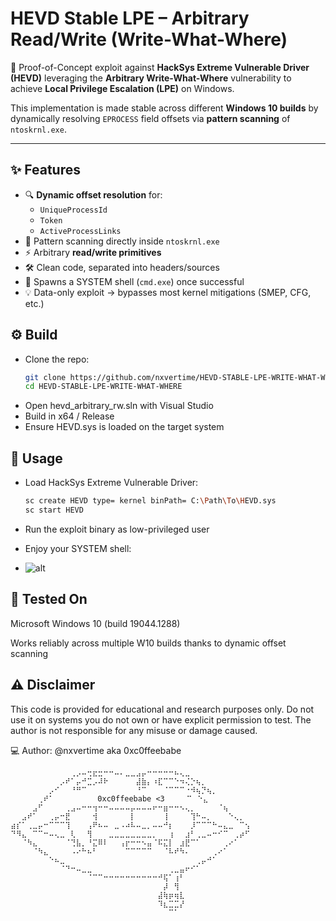 # HEVD Stable LPE – Arbitrary Read/Write (Write-What-Where)

🚀 Proof-of-Concept exploit against **HackSys Extreme Vulnerable Driver (HEVD)** leveraging the **Arbitrary Write-What-Where** vulnerability to achieve **Local Privilege Escalation (LPE)** on Windows.

This implementation is made stable across different **Windows 10 builds** by dynamically resolving `EPROCESS` field offsets via **pattern scanning** of `ntoskrnl.exe`.

---

## ✨ Features
- 🔍 **Dynamic offset resolution** for:
  - `UniqueProcessId`
  - `Token`
  - `ActiveProcessLinks`
- 📖 Pattern scanning directly inside `ntoskrnl.exe`
- ⚡ Arbitrary **read/write primitives**
- 🛠️ Clean code, separated into headers/sources
- 🐚 Spawns a SYSTEM shell (`cmd.exe`) once successful
- 💡 Data-only exploit → bypasses most kernel mitigations (SMEP, CFG, etc.)


## ⚙️ Build

- Clone the repo:
   ```bash
   git clone https://github.com/nxvertime/HEVD-STABLE-LPE-WRITE-WHAT-WHERE.git
   cd HEVD-STABLE-LPE-WRITE-WHAT-WHERE
   ```
- Open hevd_arbitrary_rw.sln with Visual Studio
- Build in x64 / Release
- Ensure HEVD.sys is loaded on the target system


## 🚀 Usage
- Load HackSys Extreme Vulnerable Driver:

    ```bash
    sc create HEVD type= kernel binPath= C:\Path\To\HEVD.sys
    sc start HEVD
    ```
- Run the exploit binary as low-privileged user

- Enjoy your SYSTEM shell:
- ![alt](https://i.imgur.com/JhTtJuW.png)
## 🧪 Tested On
Microsoft Windows 10 (build 19044.1288)

Works reliably across multiple W10 builds thanks to dynamic offset scanning

## ⚠️ Disclaimer
This code is provided for educational and research purposes only.
Do not use it on systems you do not own or have explicit permission to test.
The author is not responsible for any misuse or damage caused.

💻 Author: @nxvertime aka 0xc0ffeebabe

```
⠀⠀⠀⠀⠀⠀⠀⠀⠀⠀⠀⢀⡠⠤⢒⣖⣒⠒⠒⠤⠄⣀⣀⣠⡤⠒⠒⠒⠒⠒⠦⢄⣀⠀⠀⠀⠀⠀⠀⠀⠀⠀⠀⠀
⠀⠀⠀⠀⠀⠀⠀⠀⠀⡠⠞⠁⡤⠚⣉⡠⠼⠗⠀⠀⠀⠀⠀⣼⣷⡄⠰⣏⠉⠉⠑⠲⢌⡑⢦⡀⠀⠀⠀⠀⠀⠀⠀⠀
⠀⠀⠀⠀⠀⠀⠀⡠⠊⠀⠀⠘⠛⠉⠀⠀⠀⠀⠀⠀⠀⠀⠀⠘⠉⠀⠀⠀⠈⠉⠉⠉⠐⠺⢦⡙⢦⡀⠀⠀⠀⠀⠀⠀
⠀⠀⠀⠀⠀⢀⠞⠁⠀⠀⠀⠀⠀⠀⠀⠀0xc0ffeebabe <3⠀⠀⠀⠀⠉⠀⠑⣄⠀⠀⠀⠀⠀
⠀⠀⠀⠀⣠⠋⠀⠀⠀⠀⢀⣠⠤⠒⠒⢲⠒⠒⠤⠤⠤⠤⡤⠤⠤⠤⠖⠒⣶⠒⠒⠢⢄⡀⠀⠀⠀⠀⠈⢦⠀⠀⠀⠀
⠀⠀⣠⠞⠁⠀⠀⢀⡤⠒⣟⠀⠀⠀⠀⢺⠀⠀⠀⠀⠀⠀⡇⠀⠀⠀⠀⠀⢸⠀⠀⠀⠀⢹⠓⠤⡀⠀⠀⠀⠑⢄⡀⠀
⣴⡎⠁⢀⣀⡤⠒⠉⠉⠉⢹⠀⠀⠀⢠⠟⠦⠤⠀⣀⠠⠴⠧⠤⣀⡀⠤⠤⠚⡆⠀⠀⠀⡸⠉⠉⠉⠓⠤⣄⣀⠀⠉⢢
⠙⠻⣄⠀⠉⠉⠒⠤⢄⣀⠀⢇⠀⠀⢻⠀⠀⠀⣀⣀⣀⣀⣀⣀⣀⣀⡀⠀⠀⢰⠀⠀⣰⠃⢀⣀⠤⠒⠊⠉⠀⢀⡴⠋
⠀⠀⠈⠳⣄⠀⠀⠀⠀⠀⠈⢙⣧⡀⠘⣍⠿⠇⠀⠀⢠⡖⠒⠒⠢⣤⠈⠯⣍⡇⠀⣰⣟⠉⠁⠀⠀⠀⠀⢀⠔⠁⠀⠀
⠀⠀⠀⠀⠈⠳⣄⠀⠀⠀⠀⠠⠔⠓⠦⠃⠀⠀⠀⠀⠀⠉⠉⠉⠉⠉⠀⠀⠈⠧⠞⠳⠄⠀⠀⠀⠀⢀⠔⠁⠀⠀⠀⠀
⠀⠀⠀⠀⠀⠀⠀⠑⠦⣀⠀⠀⠀⠀⠀⠀⠀⠀⠀⠀⠀⠀⠀⠀⠀⠀⠀⠀⠀⠀⠀⠀⠀⠀⢀⡤⠚⠁⠀⠀⠀⠀⠀⠀
⠀⠀⠀⠀⠀⠀⠀⠀⠀⠈⠙⠒⠤⣀⣀⠀⠀⠀⠀⠀⠀⠀⠀⠀⠀⠀⠀⠀⠀⢀⣀⣤⠖⠊⠁⠀⠀⠀⠀⠀⠀⠀⠀⠀
⠀⠀⠀⠀⠀⠀⠀⠀⠀⠀⠀⠀⠀⠀⠈⠉⠉⠒⠒⠒⠒⠒⠒⠒⠒⠒⠒⠚⢯⠁⢰⠃⠀⠀⠀⠀⠀⠀⠀⠀⠀⠀⠀⠀
⠀⠀⠀⠀⠀⠀⠀⠀⠀⠀⠀⠀⠀⠀⠀⠀⠀⠀⠀⠀⠀⠀⠀⠀⠀⠀⠀⠀⡼⠀⢻⠀⠀⠀⠀⠀⠀⠀⠀⠀⠀⠀⠀⠀
⠀⠀⠀⠀⠀⠀⠀⠀⠀⠀⠀⠀⠀⠀⠀⠀⠀⠀⠀⠀⠀⠀⠀⠀⠀⠀⠀⣼⢷⡶⢶⣇⠀⠀⠀⠀⠀⠀⠀⠀⠀⠀⠀⠀
⠀⠀⠀⠀⠀⠀⠀⠀⠀⠀⠀⠀⠀⠀⠀⠀⠀⠀⠀⠀⠀⠀⠀⠀⠀⠀⠀⠹⣆⣉⣉⡜⠀⠀⠀⠀⠀⠀⠀⠀⠀⠀⠀⠀
⠀⠀⠀⠀⠀⠀⠀⠀⠀⠀⠀⠀⠀⠀⠀⠀⠀⠀⠀⠀⠀⠀⠀⠀⠀⠀⠀⠀⠀⠉⠁⠀⠀⠀⠀⠀⠀⠀⠀⠀⠀⠀⠀⠀
```
